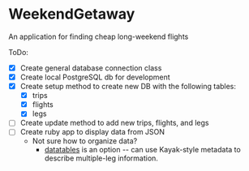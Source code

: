 # WeekendGetaway
An application for finding cheap long-weekend flights

ToDo:
* [x] Create general database connection class
*   [x] Create local PostgreSQL db for development
* [x] Create setup method to create new DB with the following tables:
  * [x] trips
  * [x] flights
  * [x] legs
* [ ] Create update method to add new trips, flights, and legs
* [ ] Create ruby app to display data from JSON
  * Not sure how to organize data?
    * [datatables](https://www.datatables.net/) is an option -- can use Kayak-style metadata to describe multiple-leg information.
